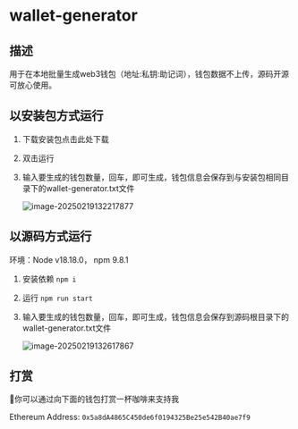# wallet-generator

## 描述

用于在本地批量生成web3钱包（地址:私钥:助记词），钱包数据不上传，源码开源可放心使用。

## 以安装包方式运行

1. 下载安装包点击此处下载

2. 双击运行

3. 输入要生成的钱包数量，回车，即可生成，钱包信息会保存到与安装包相同目录下的wallet-generator.txt文件

   ![image-20250219132217877](C:\Users\1\Desktop\wallet-generator\1.png)

## 以源码方式运行

环境：Node v18.18.0， npm 9.8.1

1. 安装依赖 `npm i`

2. 运行 `npm run start`

3. 输入要生成的钱包数量，回车，即可生成，钱包信息会保存到源码根目录下的wallet-generator.txt文件

   ![image-20250219132617867](C:\Users\1\Desktop\wallet-generator\2.png)

## 打赏

🙌你可以通过向下面的钱包打赏一杯咖啡来支持我

Ethereum Address: `0x5a8dA4865C450de6f0194325Be25e542B40ae7f9`